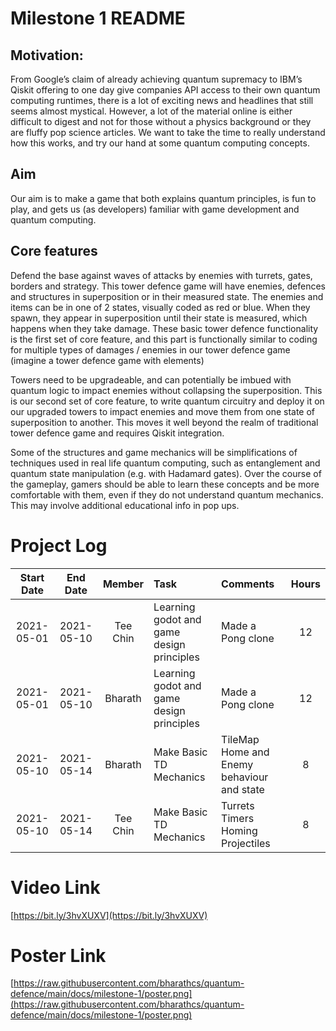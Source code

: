 # Milestone 1 README

## Motivation:

From Google’s claim of already achieving quantum supremacy to IBM’s Qiskit offering to one day give companies API access to their own quantum computing runtimes, there is a lot of exciting news and headlines that still seems almost mystical. However, a lot of the material online is either difficult to digest and not for those without a physics background or they are fluffy pop science articles. We want to take the time to really understand how this works, and try our hand at some quantum computing concepts.

## Aim
Our aim is to make a game that both explains quantum principles, is fun to play, and gets us (as developers) familiar with game development and quantum computing.

## Core features

Defend the base against waves of attacks by enemies with turrets, gates, borders and strategy. This tower defence game will have enemies, defences and structures in superposition or in their measured state. The enemies and items can be in one of 2 states, visually coded as red or blue. When they spawn, they appear in superposition until their state is measured, which happens when they take damage. These basic tower defence functionality is the first set of core feature, and this part is functionally similar to coding for multiple types of damages / enemies in our tower defence game (imagine a tower defence game with elements)

Towers need to be upgradeable, and can potentially be imbued with quantum logic to impact enemies without collapsing the superposition. This is our second set of core feature, to write quantum circuitry and deploy it on our upgraded towers to impact enemies and move them from one state of superposition to another. This moves it well beyond the realm of traditional tower defence game and requires Qiskit integration.

Some of the structures and game mechanics will be simplifications of techniques used in real life quantum computing, such as entanglement and quantum state manipulation (e.g. with Hadamard gates). Over the course of the gameplay, gamers should be able to learn these concepts and be more comfortable with them, even if they do not understand quantum mechanics. This may involve additional educational info in pop ups.

# Project Log

| Start Date  | End Date    | Member    | Task                                      | Comments                                    | Hours |
| :--------:  | :--------:  | :------:  | :---------------------------------------- | :------------------------------------------ | :---: |
| 2021-05-01  | 2021-05-10  | Tee Chin  | Learning godot and game design principles | Made a Pong clone                           | 12    |
| 2021-05-01  | 2021-05-10  | Bharath   | Learning godot and game design principles | Made a Pong clone                           | 12    |
| 2021-05-10  | 2021-05-14  | Bharath   | Make Basic TD Mechanics                   | TileMap Home and Enemy behaviour and state  | 8     |
| 2021-05-10  | 2021-05-14  | Tee Chin  | Make Basic TD Mechanics                   | Turrets Timers Homing Projectiles           | 8     |

# Video Link

[https://bit.ly/3hvXUXV](https://bit.ly/3hvXUXV)

# Poster Link

[https://raw.githubusercontent.com/bharathcs/quantum-defence/main/docs/milestone-1/poster.png](https://raw.githubusercontent.com/bharathcs/quantum-defence/main/docs/milestone-1/poster.png)
